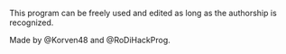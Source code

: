 This program can be freely used and edited as long as the authorship is recognized.

Made by @Korven48 and @RoDiHackProg.
